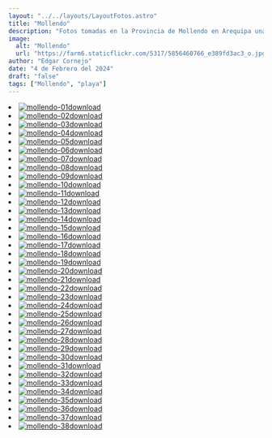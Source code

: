 ```yaml
---
layout: "../../layouts/LayoutFotos.astro"
title: "Mollendo"
description: "Fotos tomadas en la Provincia de Mollendo en Arequipa una de las playas visitas en temporada de verano."
image:
  alt: "Mollendo"
  url: "https://farm6.staticflickr.com/5317/5856460766_e389fd3ac3_o.jpg"
author: "Edgar Cornejo"
date: "4 de Febrero del 2024"
draft: "false"
tags: ["Mollendo", "playa"]
---
```


<li><a href="https://farm9.staticflickr.com/8593/16362323457_2e450d6df0_o.jpg" download title="Descargar"><img src="https://farm9.staticflickr.com/8593/16362323457_5386fff384_n.jpg" loading="lazy" alt="mollendo-01"><span class="material-symbols-rounded">download</span></a></li>
<li><a href="https://farm9.staticflickr.com/8593/16362323457_2e450d6df0_o.jpg" download title="Descargar"><img src="https://farm9.staticflickr.com/8593/16362323457_5386fff384_n.jpg" loading="lazy" alt="mollendo-02"><span class="material-symbols-rounded">download</span></a></li>
<li><a href="https://farm8.staticflickr.com/7404/16362313157_ae02a6cd8d_o.jpg" download title="Descargar"><img src="https://farm8.staticflickr.com/7404/16362313157_2a2c61f85d_n.jpg" loading="lazy" alt="mollendo-03"><span class="material-symbols-rounded">download</span></a></li>
<li><a href="https://farm8.staticflickr.com/7322/16548232305_cc4f1447d2_o.jpg" download title="Descargar"><img src="https://farm8.staticflickr.com/7322/16548232305_f7f456a363_n.jpg" loading="lazy" alt="mollendo-04"><span class="material-symbols-rounded">download</span></a></li>
<li><a href="https://farm8.staticflickr.com/7303/16546498261_e681beb70f_o.jpg" download title="Descargar"><img src="https://farm8.staticflickr.com/7303/16546498261_ca84c3c0f4_n.jpg" loading="lazy" alt="mollendo-05"><span class="material-symbols-rounded">download</span></a></li>
<li><a href="https://farm8.staticflickr.com/7452/16548199455_131ff20c07_o.jpg" download title="Descargar"><img src="https://farm8.staticflickr.com/7452/16548199455_ddf9f559fe_n.jpg" loading="lazy" alt="mollendo-06"><span class="material-symbols-rounded">download</span></a></li>
<li><a href="https://farm8.staticflickr.com/7452/16361877799_d9356b353b_o.jpg" download title="Descargar"><img src="https://farm8.staticflickr.com/7452/16361877799_a73e3c3a7e_n.jpg" loading="lazy" alt="mollendo-07"><span class="material-symbols-rounded">download</span></a></li>
<li><a href="https://farm8.staticflickr.com/7365/16546459121_37c224a869_o.jpg" download title="Descargar"><img src="https://farm8.staticflickr.com/7365/16546459121_ce56b56cdf_n.jpg" loading="lazy" alt="mollendo-08"><span class="material-symbols-rounded">download</span></a></li>
<li><a href="https://farm8.staticflickr.com/7388/16361845389_2c65733ddc_o.jpg" download title="Descargar"><img src="https://farm8.staticflickr.com/7388/16361845389_7c0816b6f8_n.jpg" loading="lazy" alt="mollendo-09"><span class="material-symbols-rounded">download</span></a></li>
<li><a href="https://farm8.staticflickr.com/7410/16547021772_70837880d6_o.jpg" download title="Descargar"><img src="https://farm8.staticflickr.com/7410/16547021772_072f8b363f_n.jpg" loading="lazy" alt="mollendo-10"><span class="material-symbols-rounded">download</span></a></li>
<li><a href="https://farm9.staticflickr.com/8613/16546413431_633f2fc504_o.jpg" download title="Descargar"><img src="https://farm9.staticflickr.com/8613/16546413431_563d03c374_n.jpg" loading="lazy" alt="mollendo-11"><span class="material-symbols-rounded">download</span></a></li>
<li><a href="https://farm8.staticflickr.com/7304/16360412568_3fbfb30b45_o.jpg" download title="Descargar"><img src="https://farm8.staticflickr.com/7304/16360412568_d5d70d5015_n.jpg" loading="lazy" alt="mollendo-12"><span class="material-symbols-rounded">download</span></a></li>
<li><a href="https://farm8.staticflickr.com/7314/15927891443_c4a41b6ca5_o.jpg" download title="Descargar"><img src="https://farm8.staticflickr.com/7314/15927891443_f2743acb8b_n.jpg" loading="lazy" alt="mollendo-13"><span class="material-symbols-rounded">download</span></a></li>
<li><a href="https://farm9.staticflickr.com/8613/16361777839_f7993d563f_o.jpg" download title="Descargar"><img src="https://farm9.staticflickr.com/8613/16361777839_7a54a542b4_n.jpg" loading="lazy" alt="mollendo-14"><span class="material-symbols-rounded">download</span></a></li>
<li><a href="https://farm9.staticflickr.com/8640/15927864593_6263b11e3f_o.jpg" download title="Descargar"><img src="https://farm9.staticflickr.com/8640/15927864593_2f27b9545f.jpg" loading="lazy" alt="mollendo-15"><span class="material-symbols-rounded">download</span></a></li>
<li><a href="https://farm9.staticflickr.com/8662/16546939362_8080cf973f_o.jpg" download title="Descargar"><img src="https://farm9.staticflickr.com/8662/16546939362_c3d06c23f1_n.jpg" loading="lazy" alt="mollendo-16"><span class="material-symbols-rounded">download</span></a></li>
<li><a href="https://farm8.staticflickr.com/7370/15927839353_3456a524fb_0.jpg" download title="Descargar"><img src="https://farm8.staticflickr.com/7370/15927839353_3456a524fb_n.jpg" loading="lazy" alt="mollendo-17"><span class="material-symbols-rounded">download</span></a></li>
<li><a href="https://farm8.staticflickr.com/7366/16546907932_3bdc2a54da_o.jpg" download title="Descargar"><img src="https://farm8.staticflickr.com/7366/16546907932_2ce9a17227_n.jpg" loading="lazy" alt="mollendo-18"><span class="material-symbols-rounded">download</span></a></li>
<li><a href="https://farm8.staticflickr.com/7312/16521989096_07485170cf_o.jpg" download title="Descargar"><img src="https://farm8.staticflickr.com/7312/16521989096_d08701f29d_n.jpg" loading="lazy" alt="mollendo-19"><span class="material-symbols-rounded">download</span></a></li>
<li><a href="https://farm9.staticflickr.com/8571/16360303158_495ac75569_o.jpg" download title="Descargar"><img src="https://farm9.staticflickr.com/8571/16360303158_79876eec1a.jpg" loading="lazy" alt="mollendo-20"><span class="material-symbols-rounded">download</span></a></li>
<li><a href="https://farm8.staticflickr.com/7350/15927781213_8afe219a15_o.jpg" download title="Descargar"><img src="https://farm8.staticflickr.com/7350/15927781213_5d00faf2d3_n.jpg" loading="lazy" alt="mollendo-21"><span class="material-symbols-rounded">download</span></a></li>
<li><a href="https://farm9.staticflickr.com/8612/16521951766_3373d3d353_o.jpg" download title="Descargar"><img src="https://farm9.staticflickr.com/8612/16521951766_ba0036633c_n.jpg" loading="lazy" alt="mollendo-22"><span class="material-symbols-rounded">download</span></a></li>
<li><a href="https://farm8.staticflickr.com/7426/16360272468_fd91f7a73e_o.jpg" download title="Descargar"><img src="https://farm8.staticflickr.com/7426/16360272468_f199d10da7_n.jpg" loading="lazy" alt="mollendo-23"><span class="material-symbols-rounded">download</span></a></li>
<li><a href="https://farm8.staticflickr.com/7348/16521937586_a2f714ffa3_o.jpg" download title="Descargar"><img src="https://farm8.staticflickr.com/7348/16521937586_cc17d2c640_n.jpg" loading="lazy" alt="mollendo-24"><span class="material-symbols-rounded">download</span></a></li>
<li><a href="https://farm9.staticflickr.com/8637/16361639579_ccc14ea074_o.jpg" download title="Descargar"><img src="https://farm9.staticflickr.com/8637/16361639579_f09e2755ec.jpg" loading="lazy" alt="mollendo-25"><span class="material-symbols-rounded">download</span></a></li>
<li><a href="https://farm9.staticflickr.com/8636/16546223381_892b2cb0d5_o.jpg" download title="Descargar"><img src="https://farm9.staticflickr.com/8636/16546223381_417e43d320_n.jpg" loading="lazy" alt="mollendo-26"><span class="material-symbols-rounded">download</span></a></li>
<li><a href="https://farm8.staticflickr.com/7339/16521900776_f04f507c06_o.jpg" download title="Descargar"><img src="https://farm8.staticflickr.com/7339/16521900776_23812eedbd_n.jpg" loading="lazy" alt="mollendo-27"><span class="material-symbols-rounded">download</span></a></li>
<li><a href="https://farm8.staticflickr.com/7283/15925312314_b2fc2f6926_o.jpg" download title="Descargar"><img src="https://farm8.staticflickr.com/7283/15925312314_598769907c.jpg" loading="lazy" alt="mollendo-28"><span class="material-symbols-rounded">download</span></a></li>
<li><a href="https://farm8.staticflickr.com/7299/16360410760_7f2872f08e_o.jpg" download title="Descargar"><img src="https://farm8.staticflickr.com/7299/16360410760_7ff3f9b58f_n.jpg" loading="lazy" alt="mollendo-29"><span class="material-symbols-rounded">download</span></a></li>
<li><a href="https://farm9.staticflickr.com/8580/16546777212_c0068e6581_o.jpg" download title="Descargar"><img src="https://farm9.staticflickr.com/8580/16546777212_a9b9c66933_n.jpg" loading="lazy" alt="mollendo-30"><span class="material-symbols-rounded">download</span></a></li>
<li><a href="https://farm9.staticflickr.com/8589/16521861016_2951c8e37a_o.jpg" download title="Descargar"><img src="https://farm9.staticflickr.com/8589/16521861016_19289d1786.jpg" loading="lazy" alt="mollendo-31"><span class="material-symbols-rounded">download</span></a></li>
<li><a href="https://farm8.staticflickr.com/7336/16361555159_aba09ca76a_o.jpg" download title="Descargar"><img src="https://farm8.staticflickr.com/7336/16361555159_7c9024667a_n.jpg" loading="lazy" alt="mollendo-32"><span class="material-symbols-rounded">download</span></a></li>
<li><a href="https://farm9.staticflickr.com/8590/16546140201_e6d18bd7f5_o.jpg" download title="Descargar"><img src="https://farm9.staticflickr.com/8590/16546140201_c4a24fbb67_n.jpg" loading="lazy" alt="mollendo-33"><span class="material-symbols-rounded">download</span></a></li>
<li><a href="https://farm8.staticflickr.com/7292/15927635623_83949f1a7d_o.jpg" download title="Descargar"><img src="https://farm8.staticflickr.com/7292/15927635623_3900c1855f_n.jpg" loading="lazy" alt="mollendo-34"><span class="material-symbols-rounded">download</span></a></li>
<li><a href="https://farm8.staticflickr.com/7401/16360121218_e9cff35d52_o.jpg" download title="Descargar"><img src="https://farm8.staticflickr.com/7401/16360121218_eb1c030aac_n.jpg" loading="lazy" alt="mollendo-35"><span class="material-symbols-rounded">download</span></a></li>
<li><a href="https://farm8.staticflickr.com/7432/15925206954_fcfaf51d68_o.jpg" download title="Descargar"><img src="https://farm8.staticflickr.com/7432/15925206954_009e01ee5d_n.jpg" loading="lazy" alt="mollendo-36"><span class="material-symbols-rounded">download</span></a></li>
<li><a href="https://farm9.staticflickr.com/8675/16546682652_eccb2d2843_o.jpg" download title="Descargar"><img src="https://farm9.staticflickr.com/8675/16546682652_23ae8f6a49_n.jpg" loading="lazy" alt="mollendo-37"><span class="material-symbols-rounded">download</span></a></li>
<li><a href="https://farm8.staticflickr.com/7352/16361857897_98a4366e64_o.jpg" download title="Descargar"><img src="https://farm8.staticflickr.com/7352/16361857897_8bea2ce210_n.jpg" loading="lazy" alt="mollendo-38"><span class="material-symbols-rounded">download</span></a></li>

